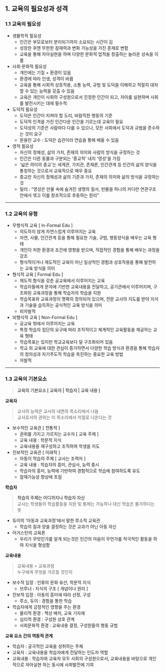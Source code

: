 ## 1. 교육의 필요성과 성격
### 1.1 교육의 필요성
- 생물학적 필요성
  + 인간은 부모로보터 분리되기까지 소요되는 시간이 김
  + 성장한 후엔 무한한 잠재력과 변화 가능성을 가진 존재로 변함
  + 교육을 통해 자아실현을 하며 다양한 문화적 업적을 창출하는 놀라운 성숙을 이룸
- 사회·문화적 필요성
  + 개인에는 기질 + 환경이 있음
  + 환경에 따라 인생, 성격이 바뀜
  + 교육을 통해 사회적 상호작용, 소통 능력, 규범 및 도덕을 이해하고 적절히 대처할 수 있는 능력을 갖출 수 있음
  + 교육은 개인이 사회의 구성원으로서 진정한 인간이 되고, 자아를 실현하며 사회를 발전시키는 데에 필수적
- 도덕적 필요성
  + 도덕은 인간이 지켜야 할 도리, 바람직한 행동의 기준
  + 도덕적 인격을 가진 인간다운 인간을 기르는데 교육이 필요
  + 도덕성의 기준은 사람마다 다를 수 있으나, 모든 사회에서 도덕과 규범을 준수하는 것이 요구
  + 문용린 교수 : 도덕은 습관이라 연습을 통해 배울 수 있음
- 영적 필요성
  + 자신의 정체성, 삶의 가치, 존재의 의미와 사람의 방식을 규정하는 것
  + 인간은 다른 동물과 구분되는 '종교적' 내지 '영성'을 가짐
  + '넓은 의미의 종교'는 세계관, 가치관, 존재론, 인간관계 등 인간의 삶의 양식을 통칭하는 것으로서 교육적으로 매우 중요
  + 종교란 자신의 정체성과 삶의 기준과 가치, 존재의 의미와 삶의 방식을 규정하는 것
  + 밀러 : "영성은 만물 속에 숨겨진 생명의 질서, 만물을 하나의 커다란 연관구조 안에서 엮고 이를 창조적으로 추동하는 원리"

---
### 1.2 교육의 유형
- 무형식적 교육 [ In-Formal Edu ]
  + 의도하지 않게 자연스럽게 이루어지는 교육
  + 자연, 사물, 인간관계 등을 통해 필요한 기술, 규범, 행동양식을 배우는 교육 형태
  + 개인이 처한 환경과 조건에 영향을 받으며, 직접적인 경험을 통해 배우는 과정을 강조
  + 형식적이거나 제도적인 교육이 아닌 일상적인 경험과 상호작용을 통해 발전하는 교육 방식을 의미
- 형식적 교육 [ Formal Edu ]
  + 제도적 형식을 갖춘 공교육에서 이루어지는 교육
  + 학습자들에게 문자에 기반한 교육내용을 전달하고, 공기관에서 이루어지며, 구조화된 교육과정을 통해 학습자의 학습을 지원
  + 학습목표와 교육과정이 명확히 정의되어 있으며, 전문 교사의 지도를 받아 지식과 기술을 습득하는 공식적인 교육 방식을 의미
  + 비자발적
- 비형식적 교육 [ Non-Formal Edu ]
  + 공교육 밖에서 이루어지는 교육
  + 특정 학습자 집단의 요구에 따라 조직적이고 체계적인 교육활동을 제공하는 교육 형태
  + 학습목표는 있지만 학교교육보다 덜 구조화되어 있음
  + 학교 외 교육에 대한 관심이 증가하면서 다양한 학습 방식과 환경을 통해 학습자의 창의성과 자기주도적 학습을 촉진하는 중요한 교육 방법
  + 자발적

---
### 1.3 교육의 기본요소
> **교육의 기본요소 [ 교육자 | 학습자 | 교육 내용 ]**

**교육자**
> 교사의 능력은 교사의 내면의 목소리에서 나옴  
> 교사로서의 권위는 이 목소리에서 저절로 나온다는 것

- 보수적인 교육관 [ 전통적 ]
  + 권위를 가지고 가르치는 교수자 [ 교육 주체 ]
  + 교육 내용 : 학문적 지식
  + 교육내용을 재구성하고 조직하여 학생을 지도
- 진보적인 교육관 [ 미래적 ]
  + 아동이 학습의 주체 [ 교사는 조력자 ]
  + 교육 내용 : 학습자의 흥미, 관심사, 능력 중시
  + 학습자의 흥미, 능력에 기반하여 경험적으로 학습에 참여하도록 유도
  + 잠재가능성 향상에 초점

**학습자**
> **학습의 주체는 어디까지나 학습자 자신**  
> 교사는 학생들의 학습활동을 지원 및 통제는 가능하나 대신 학습은 불가하다는 뜻

- 듀이의 '아동과 교육과정'에서 말한 루소적 교육관
  + 학습의 질과 양을 결정하는 것은 교과가 아닌 아동 자신
- 어거스틴의 교육론
  + 우리가 무엇인가를 알게 되는것은 인간의 마음이 무언가를 적극적인 활동을 하여 지식을 형섬함

**교육내용**
> 교육내용 = 교육과정  
> 누구에게 무엇을 가르칠 것인지

- 보수적 입장 : 인류의 문화 유산, 학문적 지식
  + 브루너 : 지식의 구조 [ 개념이나 원리 ]
- 진보적 입장 : 아동의 흥미에 따라 선정, 구성
  + 루소, 듀이 : 경험을 통한 학습
- 학습자에게 긍정적인 영향을 주는 환경
  + 물리적 환경 : 책상 배치, 교육 기자재
  + 심리적 환경 : 구성원 상호 관계
  + 사회문화적 환경 : 교육내용 결정, 구성원들의 행동 규범

**교육 요소 간의 역동적 관계**
- 학습자 : 궁극적인 교육을 성취하는 주체
- 교육자 : 교육내용을 학습자에게 전달하는 인도자 역할
- 교육내용 : 학습자와 교육자 모두 사회의 구성원으로서, 교육내용을 바탕으로 개인적으로 자아실현 하는 동시에 사회발전에 기여